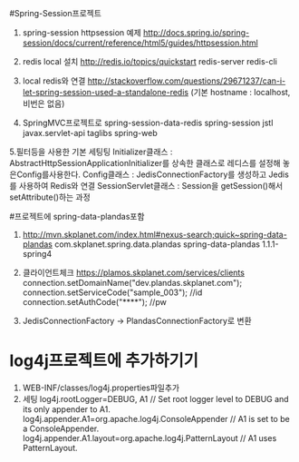 #Spring-Session프로젝트 
1. spring-session httpsession 예제
http://docs.spring.io/spring-session/docs/current/reference/html5/guides/httpsession.html

2. redis local 설치
http://redis.io/topics/quickstart
redis-server
redis-cli

3. local redis와 연결
http://stackoverflow.com/questions/29671237/can-i-let-spring-session-used-a-standalone-redis
(기본 hostname : localhost, 비번은 없음)

4. SpringMVC프로젝트로
spring-session-data-redis
spring-session
jstl
javax.servlet-api
taglibs
spring-web

5.필터등을 사용한 기본 세팅팅
Initializer클래스 : AbstractHttpSessionApplicationInitializer를 상속한 클래스로 레디스를 설정해 놓은Config를사용한다.
Config클래스 : JedisConnectionFactory를 생성하고 Jedis를 사용하여 Redis와 연결
SessionServlet클래스 : Session을 getSession()해서 setAttribute()하는 과정


#프로젝트에 spring-data-plandas포함
1. http://mvn.skplanet.com/index.html#nexus-search;quick~spring-data-plandas
        <dependency>
            <groupId>com.skplanet.spring.data.plandas</groupId>
            <artifactId>spring-data-plandas</artifactId>
            <version>1.1.1-spring4</version>
        </dependency>
        
2. 클라이언트체크 https://plamos.skplanet.com/services/clients
        connection.setDomainName("dev.plandas.skplanet.com");
        connection.setServiceCode("sample_003"); //id
        connection.setAuthCode("****"); //pw
        
3. JedisConnectionFactory -> PlandasConnectionFactory로 변환


# log4j프로젝트에 추가하기기
1. WEB-INF/classes/log4j.properties파일추가
2. 세팅
log4j.rootLogger=DEBUG, A1 // Set root logger level to DEBUG and its only appender to A1.
log4j.appender.A1=org.apache.log4j.ConsoleAppender // A1 is set to be a ConsoleAppender.
log4j.appender.A1.layout=org.apache.log4j.PatternLayout // A1 uses PatternLayout.
